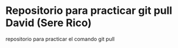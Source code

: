 # Repositorio para practicar git pull David (Sere Rico)
repositorio para practicar el comando git pull
